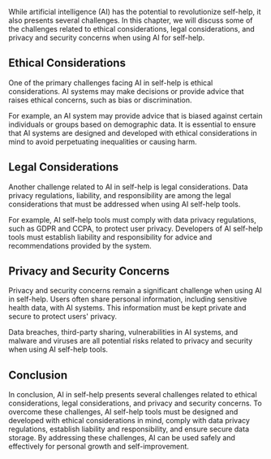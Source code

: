 
While artificial intelligence (AI) has the potential to revolutionize self-help, it also presents several challenges. In this chapter, we will discuss some of the challenges related to ethical considerations, legal considerations, and privacy and security concerns when using AI for self-help.

Ethical Considerations
----------------------

One of the primary challenges facing AI in self-help is ethical considerations. AI systems may make decisions or provide advice that raises ethical concerns, such as bias or discrimination.

For example, an AI system may provide advice that is biased against certain individuals or groups based on demographic data. It is essential to ensure that AI systems are designed and developed with ethical considerations in mind to avoid perpetuating inequalities or causing harm.

Legal Considerations
--------------------

Another challenge related to AI in self-help is legal considerations. Data privacy regulations, liability, and responsibility are among the legal considerations that must be addressed when using AI self-help tools.

For example, AI self-help tools must comply with data privacy regulations, such as GDPR and CCPA, to protect user privacy. Developers of AI self-help tools must establish liability and responsibility for advice and recommendations provided by the system.

Privacy and Security Concerns
-----------------------------

Privacy and security concerns remain a significant challenge when using AI in self-help. Users often share personal information, including sensitive health data, with AI systems. This information must be kept private and secure to protect users' privacy.

Data breaches, third-party sharing, vulnerabilities in AI systems, and malware and viruses are all potential risks related to privacy and security when using AI self-help tools.

Conclusion
----------

In conclusion, AI in self-help presents several challenges related to ethical considerations, legal considerations, and privacy and security concerns. To overcome these challenges, AI self-help tools must be designed and developed with ethical considerations in mind, comply with data privacy regulations, establish liability and responsibility, and ensure secure data storage. By addressing these challenges, AI can be used safely and effectively for personal growth and self-improvement.
